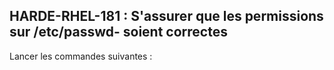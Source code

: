 ## HARDE-RHEL-181 : S'assurer que les permissions sur /etc/passwd- soient correctes

Lancer les commandes suivantes :

